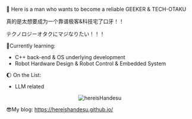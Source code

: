 

:ghost: Here is a man who wants to become a reliable GEEKER & TECH-OTAKU

真的是太想要成为一个靠谱极客&科技宅了口牙！！

テクノロジーオタクにマジなりたい！！！

:book:Currently learning:

- C++ back-end & OS underlying development
- Robot Hardware Design & Robot Control & Embedded System

:moon: On the List:

- LLM related

<p align="center"> <img src="https://github-readme-stats.vercel.app/api?username=hereisHandesu&show_icons=true&theme=gotham" alt="hereisHandesu" />

:sunglasses:My blog: https://hereishandesu.github.io/